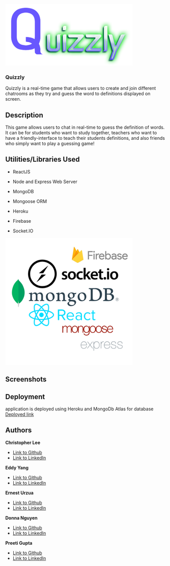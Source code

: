 <img src="./assets/Logo.png" width="400"><br>

### Quizzly
Quizzly is a real-time game that allows users to create and join different chatrooms as they try and guess the word to definitions displayed on screen.

## Description
This game allows users to chat in real-time to guess the definition of words. It can be for students who want to study together, teachers who want to have a friendly-interface to teach their students definitions, and also friends who simply want to play a guessing game!

##  Utilities/Libraries Used

* ReactJS 

* Node and Express Web Server

* MongoDB 

* Mongoose ORM 

* Heroku

* Firebase

* Socket.IO 

<img src="./assets/technologies-collage.png" width="400"><br>

## Screenshots

## Deployment
application is deployed using Heroku and MongoDb Atlas for database
[Deployed link](http://quizzlyisawesome.herokuapp.com/)

## Authors

**Christopher Lee** 
- [Link to Github](https://github.com/CofChips)
- [Link to LinkedIn](https://www.linkedin.com/in/christophernlee/)

**Eddy Yang**
- [Link to Github](https://github.com/eddyangang)
- [Link to LinkedIn](https://www.linkedin.com/in/eddy-yang-213b43189/)

**Ernest Urzua**
- [Link to Github](https://github.com/ErnestUrzua)
- [Link to LinkedIn](https://www.linkedin.com/in/ernesturzua/)

**Donna Nguyen**

- [Link to Github](https://github.com/donnaxnguyen)
- [Link to LinkedIn](https://www.linkedin.com/in/donna-nguyen01/)

**Preeti Gupta**
- [Link to Github](https://github.com/preeti1234567)
- [Link to LinkedIn](https://www.linkedin.com/in/preetigupta-59a5641ab/)


<!-- ## Software Requirements
- must use React
- must use a `Header` component that appears on multiple pages
- must use a single `Project` component that will be used multiple times on a single page
- must use navigation with React Router
- must have a `Footer` component that will be used on multiple times on a single page -->